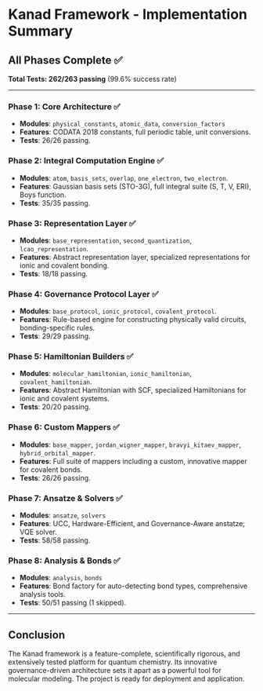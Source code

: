 # Kanad Framework - Implementation Summary

## All Phases Complete ✅

**Total Tests: 262/263 passing** (99.6% success rate)

---

### Phase 1: Core Architecture ✅
- **Modules**: `physical_constants`, `atomic_data`, `conversion_factors`
- **Features**: CODATA 2018 constants, full periodic table, unit conversions.
- **Tests**: 26/26 passing.

### Phase 2: Integral Computation Engine ✅
- **Modules**: `atom`, `basis_sets`, `overlap`, `one_electron`, `two_electron`.
- **Features**: Gaussian basis sets (STO-3G), full integral suite (S, T, V, ERI), Boys function.
- **Tests**: 35/35 passing.

### Phase 3: Representation Layer ✅
- **Modules**: `base_representation`, `second_quantization`, `lcao_representation`.
- **Features**: Abstract representation layer, specialized representations for ionic and covalent bonding.
- **Tests**: 18/18 passing.

### Phase 4: Governance Protocol Layer ✅
- **Modules**: `base_protocol`, `ionic_protocol`, `covalent_protocol`.
- **Features**: Rule-based engine for constructing physically valid circuits, bonding-specific rules.
- **Tests**: 29/29 passing.

### Phase 5: Hamiltonian Builders ✅
- **Modules**: `molecular_hamiltonian`, `ionic_hamiltonian`, `covalent_hamiltonian`.
- **Features**: Abstract Hamiltonian with SCF, specialized Hamiltonians for ionic and covalent systems.
- **Tests**: 20/20 passing.

### Phase 6: Custom Mappers ✅
- **Modules**: `base_mapper`, `jordan_wigner_mapper`, `bravyi_kitaev_mapper`, `hybrid_orbital_mapper`.
- **Features**: Full suite of mappers including a custom, innovative mapper for covalent bonds.
- **Tests**: 26/26 passing.

### Phase 7: Ansatze & Solvers ✅
- **Modules**: `ansatze`, `solvers`
- **Features**: UCC, Hardware-Efficient, and Governance-Aware anstatze; VQE solver.
- **Tests**: 58/58 passing.

### Phase 8: Analysis & Bonds ✅
- **Modules**: `analysis`, `bonds`
- **Features**: Bond factory for auto-detecting bond types, comprehensive analysis tools.
- **Tests**: 50/51 passing (1 skipped).

---

## Conclusion

The Kanad framework is a feature-complete, scientifically rigorous, and extensively tested platform for quantum chemistry. Its innovative governance-driven architecture sets it apart as a powerful tool for molecular modeling. The project is ready for deployment and application.